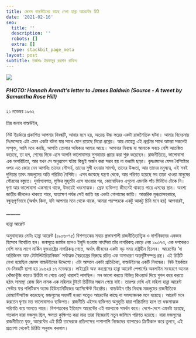 ```yaml
---
title: জেমস বাল্ডউইনের কাছে লেখা হান্না আরেন্টের চিঠি
date: '2021-02-16'
seo:
  title: ''
  description: ''
  robots: []
  extra: []
  type: stackbit_page_meta
layout: post
subtitle: তর্জমাঃ ইরফানুর রহমান রাফিন
---
```

![](https://pbs.twimg.com/media/C5uSn8vWAAAyu67.jpg:large)

##### PHOTO: Hannah Arendt’s letter to James Baldwin (Source - A tweet by Samantha Rose Hill)&#xA;&#xA;

২১ নভেম্বর ১৯৬২

প্রিয় জনাব বাল্ডউইন,

নিউ ইয়র্কারে প্রকাশিত আপনার নিবন্ধটি, আমার মনে হয়, অত্যন্ত উচ্চ স্তরের একটা রাজনৈতিক ঘটনা। আমার বিবেচনায় নিঃসন্দেহে এটা এমন একটা ঘটনা যার সাথে যোগ রয়েছে নিগ্রো প্রশ্নের। আর যেহেতু এই প্রশ্নটার সাথে আমরা সকলেই সম্পৃক্ত, আমি মনে করছি, আপত্তি তোলার অধিকার আমার আছে।
আপনার নিবন্ধে যা আমাকে সবচে বেশি আতঙ্কিত করেছে, তা হল, শেষের দিকে এসে আপনি ভালোবাসার সুসমাচার প্রচার করা শুরু করেছেন। রাজনীতিতে, ভালোবাসা এক অপরিচিতা, আর যখন সে অনুপ্রবেশ ঘটায় কিছুই অর্জন করা সম্ভব হয় না ভণ্ডামি ছাড়া। কৃষ্ণাঙ্গদের যেসব বৈশিষ্ট্যের ওপর এত জোর দেন আপনিঃ তাদের সৌন্দর্য, তাদের সুখী হওয়ার সামর্থ্য, তাদের উষ্ণতা, আর তাদের মনুষ্যত্ব, এই সবই দুনিয়ার তাবৎ মজলুমের অতি পরিচিত বৈশিষ্ট্য। এসব জন্মেছে যন্ত্রণা থেকে, আর পরিণত হয়েছে সব তাড়া খাওয়া মানুষের গৌরবের বস্তুতে। দুর্ভাগ্যবশত, মুক্তির মুহূর্তটা এসে যাওয়ার পর, কোনোদিনও এগুলো এমনকি পাঁচ মিনিটও টেকে নি। ঘৃণা আর ভালোবাসা একসাথে থাকে, উভয়েই ধবংসাত্মক। স্রেফ ব্যক্তিগত জীবনেই থাকতে পারে এসবের স্থান। অবশ্য জাতীয় জীবনেও থাকতে পারে, যতোক্ষণ পর্যন্ত সেই জাতি হয় একটা গোলামের জাতি।
আন্তরিক মুগ্ধতাসহকারে,
বন্ধুত্বপূর্ণভাবে (অর্থাৎ কিনা, যদি আপনার মনে থেকে থাকে, আমরা পরস্পরকে একটু আকটু চিনি মনে হয়) আপনারই,

\_*\_*\_*\_*\__

হান্না আরেন্ট

অনুবাদকের নোটঃ হান্না আরেন্ট (১৯০৬-৭৫) বিশশতকের সবচে প্রভাবশালী রাজনীতিতাত্ত্বিক ও দার্শনিকদের একজন হিসেবে বিবেচিত হন। জন্মসূত্রে জার্মান হলেও ইহুদি হওয়ায় নাৎসিরা তাঁর নাগরিকত্ব কেড়ে নেয় ১৯৩৭এ, এক দশকেরও বেশি সময় লাগে মার্কিন যুক্তরাষ্ট্রের নাগরিকত্ব পেতে, অর্থাৎ জীবনের একটা বড় সময় রাষ্ট্রহীন ছিলেন। আরেন্টের ‘দা অরিজিনস অফ টোটালিটারিয়ানিজম’ সর্বাত্মক স্বৈরতন্ত্রের বিরুদ্ধে রচিত এক অসাধারণ অন্তর্দৃষ্টিসম্পন্ন গ্রন্থ।
এই চিঠিটি লেখা হয়েছিল জেমস বাল্ডউইনের উদ্দেশ্যে। এটা আসলে একটা প্রতিক্রিয়া, বাল্ডউইনের একটি নিবন্ধের। নিউ ইয়র্কারে যে-নিবন্ধটি ছাপা হয় ১৯৬২র ১৭ নভেম্বরে।
লাইব্রেরি অফ কংগ্রেসের হান্না আরেন্ট পেপার্সের অনলাইন সংস্করণে অনেক খোঁজাখুঁজি করেও চিঠিটা না পেয়ে একটু খারাপই লাগছিল। মন ভালো করতে বিভিন্ন কিওয়ার্ড দিয়ে গুগল করে করতে হঠাৎ সামান্থা রোজ হিল নামক এক মহিলার টুইটে চিঠিটার সন্ধান পেয়ে যাই। তারপর দেখি এই মহিলা হান্না আরেন্ট সেন্টার ফর পলিটিকস অ্যান্ড হিউম্যানিটিজের অ্যাসিস্টেন্ট ডিরেক্টর।
বাল্ডউইন তাঁর নিবন্ধে মজলুমের রাজনীতিকে রোম্যান্টিসাইজ করেছেন; মজলুমের সহমর্মী হওয়া সত্ত্বেও আরেন্টের কাছে যা সমস্যাজনক মনে হয়েছে। আরেন্ট মনে করতেন ঘৃণার মত ভালোবাসাও ব্যক্তিগত। রাজনীতি এইসব ব্যক্তিগত অনুভূতি দ্বারা পরিচালিত হলে তা ধবংসাত্মক পরিণতি বয়ে আনতে পারে।
বিশশতকের ইতিহাস আরেন্টের এই বক্তব্যকে সমর্থন করে। দেশে-দেশে এমনটা হয়েছে, গতকাল যারা মজলুম ছিল, ক্ষমতা কুক্ষিগত করা মাত্র তারা নিজেরাই নতুন জালিমে পরিণত হয়েছে। যারা মজলুমের রাজনীতিতে যুক্ত, আরেন্টের এই চিঠি তাদেরকে প্রতিপক্ষের পাশাপাশি নিজেদের ব্যাপারেও ক্রিটিকাল করে তুলবে, এই প্রত্যাশা থেকেই চিঠিটা অনুবাদ করলাম।
